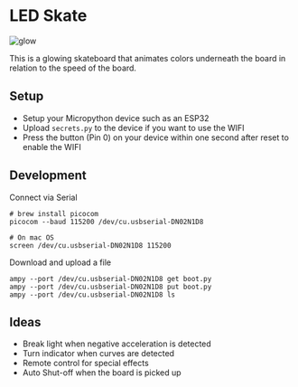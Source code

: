 LED Skate
=========

![glow](http://res.cloudinary.com/mediacloud/image/upload/v1547704870/pqiinxky4pwugkchjsbx.jpg)

This is a glowing skateboard that animates colors underneath the board in relation to the speed of the board.


Setup
-----

- Setup your Micropython device such as an ESP32
- Upload `secrets.py` to the device if you want to use the WIFI
- Press the button (Pin 0) on your device within one second after reset to enable the WIFI


Development
-----------

Connect via Serial

    # brew install picocom
    picocom --baud 115200 /dev/cu.usbserial-DN02N1D8
    
    # On mac OS
    screen /dev/cu.usbserial-DN02N1D8 115200

Download and upload a file

    ampy --port /dev/cu.usbserial-DN02N1D8 get boot.py
    ampy --port /dev/cu.usbserial-DN02N1D8 put boot.py
    ampy --port /dev/cu.usbserial-DN02N1D8 ls


Ideas
-----

- Break light when negative acceleration is detected
- Turn indicator when curves are detected
- Remote control for special effects
- Auto Shut-off when the board is picked up
